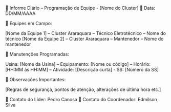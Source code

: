 📅 Informe Diário – Programação de Equipe - [Nome do Cluster]
📆 Data: DD/MM/AAAA

👥 Equipes em Campo:

[Nome da Equipe 1] – Cluster Araraquara – Técnico Eletrotécnico – Nome do técnico
[Nome da Equipe 2] – Cluster Araraquara – Mantenedor – Nome do mantenedor


🔧 Manutenções Programadas:

Usina: [Nome da Usina] – Equipamento: [Nome ou código] – Horário: [HH:MM às HH:MM] – Atividade: [Descrição curta] - SS: [Número da SS]

📌 Observações Importantes:

[Regras de segurança, pontos de atenção, alterações de última hora etc.]

📲 Contato do Líder: Pedro Canosa
📲 Contato do Coordenador: Edmilson Silva